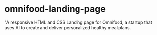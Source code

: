 # omnifood-landing-page
"A responsive HTML and CSS Landing page for Omnifood, a startup that uses AI to create and deliver personalized healthy meal plans.
